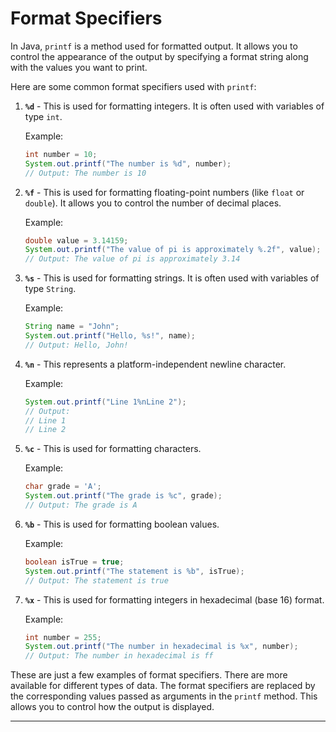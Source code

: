 # Format Specifiers

In Java, `printf` is a method used for formatted output. It allows you to control the appearance of the
output by specifying a format string along with the values you want to print.

Here are some common format specifiers used with `printf`:

1. **`%d`** - This is used for formatting integers. It is often used with variables of type `int`.

   Example:
   ```java
   int number = 10;
   System.out.printf("The number is %d", number);
   // Output: The number is 10
   ```

2. **`%f`** - This is used for formatting floating-point numbers (like `float` or `double`). It allows you to control
   the number of decimal places.

   Example:
   ```java
   double value = 3.14159;
   System.out.printf("The value of pi is approximately %.2f", value);
   // Output: The value of pi is approximately 3.14
   ```

3. **`%s`** - This is used for formatting strings. It is often used with variables of type `String`.

   Example:
   ```java
   String name = "John";
   System.out.printf("Hello, %s!", name);
   // Output: Hello, John!
   ```

4. **`%n`** - This represents a platform-independent newline character.

   Example:
   ```java
   System.out.printf("Line 1%nLine 2");
   // Output:
   // Line 1
   // Line 2
   ```

5. **`%c`** - This is used for formatting characters.

   Example:
   ```java
   char grade = 'A';
   System.out.printf("The grade is %c", grade);
   // Output: The grade is A
   ```

6. **`%b`** - This is used for formatting boolean values.

   Example:
   ```java
   boolean isTrue = true;
   System.out.printf("The statement is %b", isTrue);
   // Output: The statement is true
   ```

7. **`%x`** - This is used for formatting integers in hexadecimal (base 16) format.

   Example:
   ```java
   int number = 255;
   System.out.printf("The number in hexadecimal is %x", number);
   // Output: The number in hexadecimal is ff
   ```

These are just a few examples of format specifiers. There are more available for different types of data. The format
specifiers are replaced by the corresponding values passed as arguments in the `printf` method. This allows you to
control how the output is displayed.

---